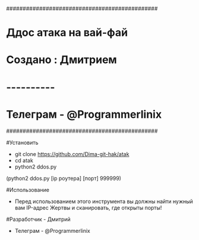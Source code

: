 ##############################################
#         Ддос атака на вай-фай              #
#           Создано : Дмитрием               #
#               ----------                   #
#           Телеграм - @Programmerlinix      #
##############################################

#Установить
- git clone https://github.com/Dima-git-hak/atak
- cd atak
- python2 ddos.py

(python2 ddos.py [ip роутера] [порт] 999999)

#Использование
- Перед использованием этого инструмента вы должны найти нужный вам IP-адрес Жертвы и сканировать, где открыты порты!

#Разработчик - Дмитрий 
- Телеграм - @Programmerlinix
